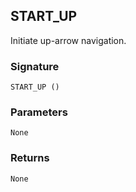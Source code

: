 ## START\_UP

Initiate up-arrow navigation.


### Signature

`START_UP ()`


### Parameters

`None`


### Returns

`None`